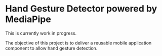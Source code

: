 # Hand Gesture Detector powered by MediaPipe

This is currently work in progress.

The objective of this project is to deliver a reusable mobile application component to allow hand gesture detection. 
